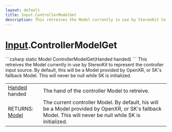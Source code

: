 ```yaml
---
layout: default
title: Input.ControllerModelGet
description: This retreives the Model currently in use by StereoKit to represent the controller input source. By default, this will be a Model provided by OpenXR, or SK's fallback Model. This will never be null while SK is initialized.
---
```

# [Input]({{site.url}}/Pages/StereoKit/Input.html).ControllerModelGet

<div class='signature' markdown='1'>
```csharp
static Model ControllerModelGet(Handed handed)
```
This retreives the Model currently in use by StereoKit to
represent the controller input source. By default, this will be a
Model provided by OpenXR, or SK's fallback Model. This will never
be null while SK is initialized.
</div>

|  |  |
|--|--|
|[Handed]({{site.url}}/Pages/StereoKit/Handed.html) handed|The hand of the controller Model to retreive.|
|RETURNS: [Model]({{site.url}}/Pages/StereoKit/Model.html)|The current controller Model. By default, his will be a Model provided by OpenXR, or SK's fallback Model. This will never be null while SK is initialized.|




